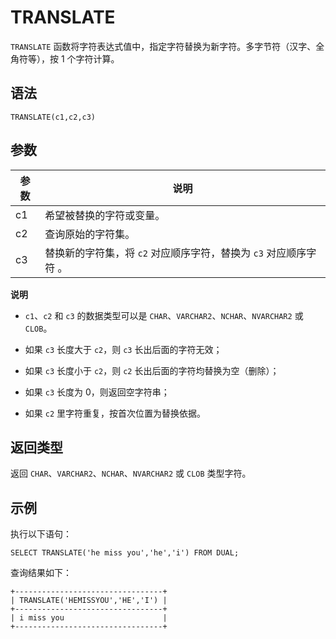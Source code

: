 TRANSLATE 
==============================



`TRANSLATE` 函数将字符表达式值中，指定字符替换为新字符。多字节符（汉字、全角符等），按 1 个字符计算。

语法 
--------------

    TRANSLATE(c1,c2,c3)



参数 
--------------



| 参数 |                   说明                    |
|----|-----------------------------------------|
| c1 | 希望被替换的字符或变量。                            |
| c2 | 查询原始的字符集。                               |
| c3 | 替换新的字符集，将 `c2` 对应顺序字符，替换为 `c3` 对应顺序字符 。 |


**说明**



* `c1`、`c2` 和 `c3` 的数据类型可以是 `CHAR`、`VARCHAR2`、`NCHAR`、`NVARCHAR2` 或 `CLOB`。

  

* 如果 `c3` 长度大于 `c2`，则 `c3` 长出后面的字符无效；

  

* 如果 `c3` 长度小于 `c2`，则 `c2` 长出后面的字符均替换为空（删除）；

  

* 如果 `c3` 长度为 0，则返回空字符串；

  

* 如果 `c2` 里字符重复，按首次位置为替换依据。

  




返回类型 
----------------

返回 `CHAR`、`VARCHAR2`、`NCHAR`、`NVARCHAR2` 或 `CLOB` 类型字符。

示例 
--------------

执行以下语句：

    SELECT TRANSLATE('he miss you','he','i') FROM DUAL;



查询结果如下：

    +---------------------------------+
    | TRANSLATE('HEMISSYOU','HE','I') |
    +---------------------------------+
    | i miss you                      |
    +---------------------------------+


